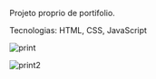 Projeto proprio de portifolio. 

Tecnologias: HTML, CSS, JavaScript

![print](https://user-images.githubusercontent.com/102860659/190026466-3d99c932-6ecf-4d56-bb9a-82fcf38d9f58.png)

![print2](https://user-images.githubusercontent.com/102860659/190026591-87c7319d-7262-450e-9afc-655b1b9ff975.png)
